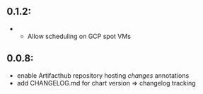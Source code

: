0.1.2:
------
- - Allow scheduling on GCP spot VMs

0.0.8:
------
- enable Artifacthub repository hosting *changes* annotations
- add CHANGELOG.md for chart version => changelog tracking

